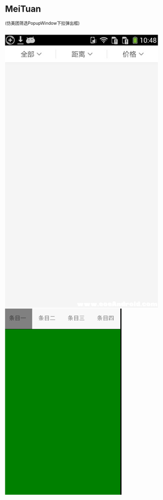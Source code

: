 # MeiTuan
(仿美团筛选PopupWindow下拉弹出框)
##
<img src="https://github.com/jinhuizxc/MeiTuan/blob/master/%E5%AE%9E%E4%BE%8B1.jpg" alt ="1" title="1">
<img src="https://github.com/jinhuizxc/RN_NaviBar/blob/master/screenshot/1.gif" alt="1" title="1">
